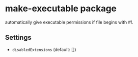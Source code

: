 # make-executable package

automatically give executable permissions if file begins with #!.

## Settings

* `disabledExtensions` (default: [])
